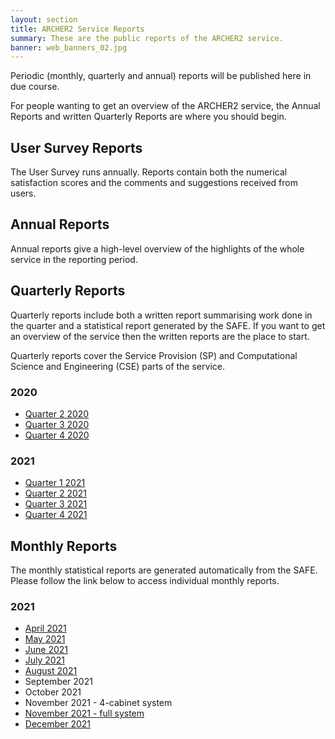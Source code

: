 ```yaml
---
layout: section
title: ARCHER2 Service Reports
summary: These are the public reports of the ARCHER2 service.
banner: web_banners_02.jpg
---
```


Periodic (monthly, quarterly and annual) reports will be published here in due course.

For people wanting to get an overview of the ARCHER2 service, the Annual Reports and written Quarterly Reports are where you should begin.

## User Survey Reports

The User Survey runs annually. Reports contain both the numerical satisfaction scores and the comments and suggestions received from users.


## Annual Reports

Annual reports give a high-level overview of the highlights of the whole service in the reporting period.


## Quarterly Reports

Quarterly reports include both a written report summarising work done in the quarter and a statistical report generated by the SAFE. If you want to get an overview of the service then the written reports are the place to start.

Quarterly reports cover the Service Provision (SP) and Computational Science and Engineering (CSE) parts of the service.

###  2020

* [Quarter 2 2020](quarterly/2020/2020_Q2/)
* [Quarter 3 2020](quarterly/2020/2020_Q3/)
* [Quarter 4 2020](quarterly/2020/2020_Q4/)

###  2021

* [Quarter 1 2021](quarterly/2021/2021_Q1/)
* [Quarter 2 2021](quarterly/2021/2021_Q2/)
* [Quarter 3 2021](quarterly/2021/2021_Q3/)
* [Quarter 4 2021](quarterly/2021/2021_Q4/)

## Monthly Reports

The monthly statistical reports are generated automatically from the SAFE. Please follow the link below to access individual monthly reports.

### 2021

* [April 2021](monthly/2021/apr_21_safe.pdf)
* [May 2021](monthly/2021/may21_safe.pdf)
* [June 2021](monthly/2021/june21_safe.pdf)
* [July 2021](monthly/2021/july21_safe.pdf)
* [August 2021](monthly/2021/aug21_safe.pdf)
* September 2021
* October 2021
* November 2021 - 4-cabinet system
* [November 2021 - full system](monthly/2021/nov21_full_safe.pdf)
* [December 2021](monthly/2021/dec21_safe.pdf)